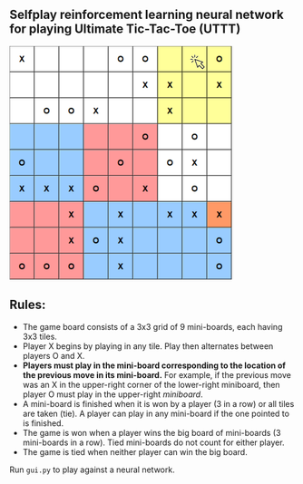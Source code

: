 ## Selfplay reinforcement learning neural network <br/> for playing Ultimate Tic-Tac-Toe (UTTT)
<p>
<img src="./images/Game_Mouse.png" width="392" height="412">
</p>

## Rules:
* The game board consists of a 3x3 grid of 9 mini-boards, each having 3x3 tiles.
* Player X begins by playing in any tile. Play then alternates between players O and X.
* **Players must play in the mini-board corresponding to the location of the previous move in its mini-board.** For example, if the previous move was an X in the upper-right corner of the lower-right miniboard, then player O must play in the upper-right *miniboard*.
* A mini-board is finished when it is won by a player (3 in a row) or all tiles are taken (tie). A player can play in any mini-board if the one pointed to is finished.
* The game is won when a player wins the big board of mini-boards (3 mini-boards in a row). Tied mini-boards do not count for either player.
* The game is tied when neither player can win the big board.

Run `gui.py` to play against a neural network.